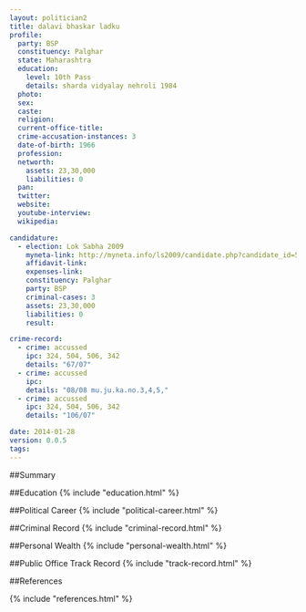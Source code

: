 ```yaml
---
layout: politician2
title: dalavi bhaskar ladku
profile: 
  party: BSP
  constituency: Palghar
  state: Maharashtra
  education: 
    level: 10th Pass
    details: sharda vidyalay nehroli 1984
  photo: 
  sex: 
  caste: 
  religion: 
  current-office-title: 
  crime-accusation-instances: 3
  date-of-birth: 1966
  profession: 
  networth: 
    assets: 23,30,000
    liabilities: 0
  pan: 
  twitter: 
  website: 
  youtube-interview: 
  wikipedia: 

candidature: 
  - election: Lok Sabha 2009
    myneta-link: http://myneta.info/ls2009/candidate.php?candidate_id=5301
    affidavit-link: 
    expenses-link: 
    constituency: Palghar 
    party: BSP
    criminal-cases: 3
    assets: 23,30,000
    liabilities: 0
    result:  

crime-record: 
  - crime: accussed
    ipc: 324, 504, 506, 342
    details: "67/07" 
  - crime: accussed
    ipc: 
    details: "08/08 mu.ju.ka.no.3,4,5," 
  - crime: accussed
    ipc: 324, 504, 506, 342
    details: "106/07" 

date: 2014-01-28
version: 0.0.5
tags: 
---
```

##Summary


##Education
{% include "education.html" %}


##Political Career
{% include "political-career.html" %}


##Criminal Record
{% include "criminal-record.html" %}


##Personal Wealth
{% include "personal-wealth.html" %}


##Public Office Track Record
{% include "track-record.html" %}


##References


{% include "references.html" %}